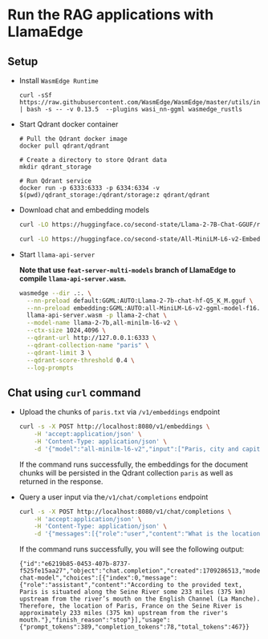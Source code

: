 # Run the RAG applications with LlamaEdge

## Setup

- Install `WasmEdge Runtime`

  ```console
  curl -sSf https://raw.githubusercontent.com/WasmEdge/WasmEdge/master/utils/install.sh | bash -s -- -v 0.13.5  --plugins wasi_nn-ggml wasmedge_rustls
  ```

- Start Qdrant docker container

  ```console
  # Pull the Qdrant docker image
  docker pull qdrant/qdrant

  # Create a directory to store Qdrant data
  mkdir qdrant_storage

  # Run Qdrant service
  docker run -p 6333:6333 -p 6334:6334 -v $(pwd)/qdrant_storage:/qdrant/storage:z qdrant/qdrant
  ```

- Download chat and embedding models

  ```bash
  curl -LO https://huggingface.co/second-state/Llama-2-7B-Chat-GGUF/resolve/main/Llama-2-7b-chat-hf-Q5_K_M.gguf
  ```

  ```bash
  curl -LO https://huggingface.co/second-state/All-MiniLM-L6-v2-Embedding-GGUF/resolve/main/all-MiniLM-L6-v2-ggml-model-f16.gguf
  ```

- Start `llama-api-server`

  **Note that use `feat-server-multi-models` branch of LlamaEdge to compile `llama-api-server.wasm`.**

  ```bash
  wasmedge --dir .:. \
    --nn-preload default:GGML:AUTO:Llama-2-7b-chat-hf-Q5_K_M.gguf \
    --nn-preload embedding:GGML:AUTO:all-MiniLM-L6-v2-ggml-model-f16.gguf \
    llama-api-server.wasm -p llama-2-chat \
    --model-name llama-2-7b,all-minilm-l6-v2 \
    --ctx-size 1024,4096 \
    --qdrant-url http://127.0.0.1:6333 \
    --qdrant-collection-name "paris" \
    --qdrant-limit 3 \
    --qdrant-score-threshold 0.4 \
    --log-prompts
  ```

## Chat using `curl` command

- Upload the chunks of `paris.txt` via `/v1/embeddings` endpoint

    ```bash
    curl -s -X POST http://localhost:8080/v1/embeddings \
        -H 'accept:application/json' \
        -H 'Content-Type: application/json' \
        -d '{"model":"all-minilm-l6-v2","input":["Paris, city and capital of France, situated in the north-central part of the country. People were living on the site of the present-day city, located along the Seine River some 233 miles (375 km) upstream from the river’s mouth on the English Channel (La Manche), by about 7600 BCE. The modern city has spread from the island (the Île de la Cité) and far beyond both banks of the Seine.","Paris occupies a central position in the rich agricultural region known as the Paris Basin, and it constitutes one of eight départements of the Île-de-France administrative region. It is by far the country’s most important centre of commerce and culture. Area city, 41 square miles (105 square km); metropolitan area, 890 square miles (2,300 square km).","Pop. (2020 est.) city, 2,145,906; (2020 est.) urban agglomeration, 10,858,874.","For centuries Paris has been one of the world’s most important and attractive cities. It is appreciated for the opportunities it offers for business and commerce, for study, for culture, and for entertainment; its gastronomy, haute couture, painting, literature, and intellectual community especially enjoy an enviable reputation. Its sobriquet “the City of Light” (“la Ville Lumière”), earned during the Enlightenment, remains appropriate, for Paris has retained its importance as a centre for education and intellectual pursuits.","Paris’s site at a crossroads of both water and land routes significant not only to France but also to Europe has had a continuing influence on its growth. Under Roman administration, in the 1st century BCE, the original site on the Île de la Cité was designated the capital of the Parisii tribe and territory. The Frankish king Clovis I had taken Paris from the Gauls by 494 CE and later made his capital there.","Under Hugh Capet (ruled 987–996) and the Capetian dynasty the preeminence of Paris was firmly established, and Paris became the political and cultural hub as modern France took shape. France has long been a highly centralized country, and Paris has come to be identified with a powerful central state, drawing to itself much of the talent and vitality of the provinces."]}'
    ```

    If the command runs successfully, the embeddings for the document chunks will be persisted in the Qdrant collection `paris` as well as returned in the response.

- Query a user input via the`/v1/chat/completions` endpoint

    ```bash
    curl -s -X POST http://localhost:8080/v1/chat/completions \
        -H 'accept:application/json' \
        -H 'Content-Type: application/json' \
        -d '{"messages":[{"role":"user","content":"What is the location of Paris, France on the Seine River?\n"}],"model":"llama-2-7b","stream":false}'
    ```

    If the command runs successfully, you will see the following output:

    ```console
    {"id":"e6219b85-0453-407b-8737-f525fe15aa27","object":"chat.completion","created":1709286513,"model":"dummy-chat-model","choices":[{"index":0,"message":{"role":"assistant","content":"According to the provided text, Paris is situated along the Seine River some 233 miles (375 km) upstream from the river’s mouth on the English Channel (La Manche). Therefore, the location of Paris, France on the Seine River is approximately 233 miles (375 km) upstream from the river's mouth."},"finish_reason":"stop"}],"usage":{"prompt_tokens":389,"completion_tokens":78,"total_tokens":467}}
    ```
<!--
## Chat with ChatBot UI

- Upload the chunks of `paris.txt` via `/v1/embeddings` endpoint. Download the paris.json [here](https://github.com/LlamaEdge/Example-LlamaEdge-RAG/blob/main/paris.json).

    ```bash
   curl -s -X POST http://localhost:8080/v1/embeddings \
    -H 'accept:application/json' \
    -H 'Content-Type: application/json' \
    -d @paris.json
    ```

    If the command runs successfully, the embeddings for the document chunks will be persisted in the Qdrant collection `paris` as well as returned in the response.

- Interact with the RAG app via the Chatbot UI

  Then, you can open http://localhost:8080 in the browser to chat with the RAG.

  ![image](https://github.com/LlamaEdge/Example-LlamaEdge-RAG/assets/45785633/e8a2d929-b1b1-4689-9bce-972d8c88f8aa) -->
